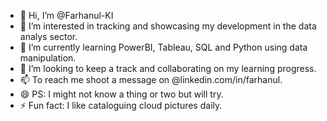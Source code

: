 - 👋 Hi, I’m @Farhanul-KI
- 👀 I’m interested in tracking and showcasing my development in the data analys sector.
- 🌱 I’m currently learning PowerBI, Tableau, SQL and Python using data manipulation.
- 💞️ I’m looking to keep a track and collaborating on my learning progress. 
- 📫 To reach me shoot a message on @linkedin.com/in/farhanul.
- 😄 PS: I might not know a thing or two but will try.
- ⚡ Fun fact: I like cataloguing cloud pictures daily.

<!---
Farhanul-KI/Farhanul-KI is a ✨ special ✨ repository because its `README.md` (this file) appears on your GitHub profile.
You can click the Preview link to take a look at your changes.
--->
